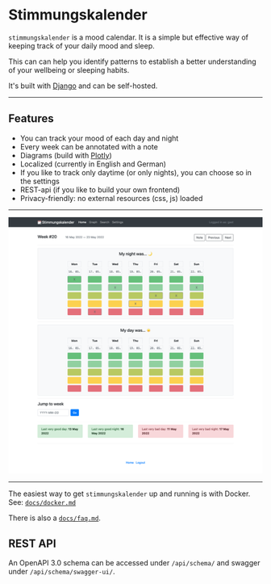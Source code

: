 # Stimmungskalender

`stimmungskalender` is a mood calendar. It is a simple but effective way of keeping track of your daily mood and sleep.

This can can help you identify patterns to establish a better understanding of your wellbeing or sleeping habits.

It's built with [Django](https://www.djangoproject.com/) and can be self-hosted.

---

## Features

* You can track your mood of each day and night
* Every week can be annotated with a note
* Diagrams (build with [Plotly](https://plotly.com/))
* Localized (currently in English and German)
* If you like to track only daytime (or only nights), you can choose so in the settings
* REST-api (if you like to build your own frontend)
* Privacy-friendly: no external resources (css, js) loaded

---

![Screenshot of Stimmungskalender](.github/form.png)

---

The easiest way to get `stimmungskalender` up and running is with Docker. See: [`docs/docker.md`](docs/docker.md) 


There is also a [`docs/faq.md`](docs/faq.md).

## REST API

An OpenAPI 3.0 schema can be accessed under `/api/schema/` and swagger under `/api/schema/swagger-ui/`.